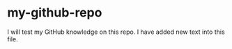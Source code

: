 # my-github-repo
I will test my GitHub knowledge on this repo.
I have added new text into this file.